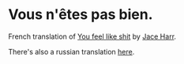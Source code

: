 # Vous n'êtes pas bien.

French translation of [You feel like shit](https://philome.la/jace_harr/you-feel-like-shit-an-interactive-self-care-guide/index.html) by [Jace Harr](https://philome.la/jace_harr/index.html).

There's also a russian translation [here](https://github.com/berekuk/you-feel-like-shit-ru).
